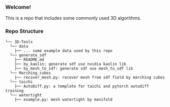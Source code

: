 ### Welcome!
This is a repo that includes some commonly used 3D algorithms.

### Repo Structure
```
└── 3D-Tools
  └── data
    ├── ... some example data used by this repo
  └── generate_sdf
    ├── README.md
    ├── by_kaolin: generate sdf use nvidia kaolin lib
    ├── by_mesh_to_sdf: generate sdf use mesh_to_sdf lib
  └── Marching_cubes
    ├── recover_mesh.py: recover mesh from sdf field by marching cubes
  └── taichi
    ├── AutoDiff.py: a template for taichi and pytorch autodiff training
  └── watertight
    ├── example.py: mesh watertight by manifold
```
